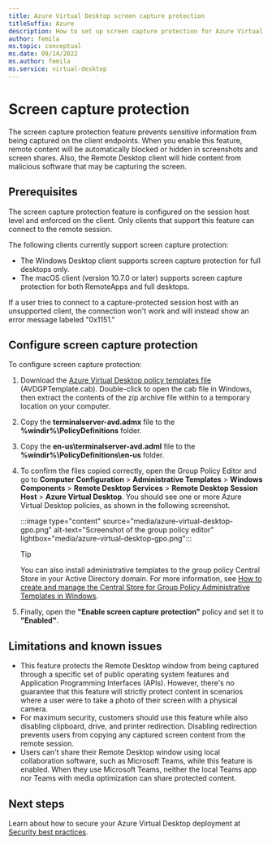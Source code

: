 ```yaml
---
title: Azure Virtual Desktop screen capture protection
titleSuffix: Azure
description: How to set up screen capture protection for Azure Virtual Desktop.
author: femila
ms.topic: conceptual
ms.date: 09/14/2022
ms.author: femila
ms.service: virtual-desktop
---
```


# Screen capture protection

The screen capture protection feature prevents sensitive information from being captured on the client endpoints. When you enable this feature, remote content will be automatically blocked or hidden in screenshots and screen shares. Also, the Remote Desktop client will hide content from malicious software that may be capturing the screen.

## Prerequisites

The screen capture protection feature is configured on the session host level and enforced on the client. Only clients that support this feature can connect to the remote session.

The following clients currently support screen capture protection:

- The Windows Desktop client supports screen capture protection for full desktops only.
- The macOS client (version 10.7.0 or later) supports screen capture protection for both RemoteApps and full desktops.

If a user tries to connect to a capture-protected session host with an unsupported client, the connection won't work and will instead show an error message labeled "0x1151."

## Configure screen capture protection

To configure screen capture protection:

1. Download the [Azure Virtual Desktop policy templates file](https://aka.ms/avdgpo) (AVDGPTemplate.cab). Double-click to open the cab file in Windows, then extract the contents of the zip archive file within to a temporary location on your computer.
2. Copy the **terminalserver-avd.admx** file to the **%windir%\PolicyDefinitions** folder.
3. Copy the **en-us\terminalserver-avd.adml** file to the **%windir%\PolicyDefinitions\en-us** folder.
4. To confirm the files copied correctly, open the Group Policy Editor and go to **Computer Configuration** > **Administrative Templates** > **Windows Components** > **Remote Desktop Services** > **Remote Desktop Session Host** > **Azure Virtual Desktop**. You should see one or more Azure Virtual Desktop policies, as shown in the following screenshot.

   :::image type="content" source="media/azure-virtual-desktop-gpo.png" alt-text="Screenshot of the group policy editor" lightbox="media/azure-virtual-desktop-gpo.png":::

   > [!TIP]
   > You can also install administrative templates to the group policy Central Store in your Active Directory domain.
   > For more information, see [How to create and manage the Central Store for Group Policy Administrative Templates in Windows](/troubleshoot/windows-client/group-policy/create-and-manage-central-store).

5. Finally, open the **"Enable screen capture protection"** policy and set it to **"Enabled"**.

## Limitations and known issues

- This feature protects the Remote Desktop window from being captured through a specific set of public operating system features and Application Programming Interfaces (APIs). However, there's no guarantee that this feature will strictly protect content in scenarios where a user were to take a photo of their screen with a physical camera.
- For maximum security, customers should use this feature while also disabling clipboard, drive, and printer redirection. Disabling redirection prevents users from copying any captured screen content from the remote session.
- Users can't share their Remote Desktop window using local collaboration software, such as Microsoft Teams, while this feature is enabled. When they use Microsoft Teams, neither the local Teams app nor Teams with media optimization can share protected content.

## Next steps

Learn about how to secure your Azure Virtual Desktop deployment at [Security best practices](security-guide.md).
